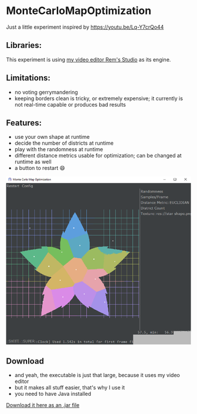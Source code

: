 # MonteCarloMapOptimization
Just a little experiment inspired by https://youtu.be/Lq-Y7crQo44

## Libraries:
This experiment is using [my video editor Rem's Studio](https://github.com/AntonioNoack/RemsStudio/) as its engine.

## Limitations:
- no voting gerrymandering
- keeping borders clean is tricky, or extremely expensive; it currently is not real-time capable or produces bad results

## Features:
- use your own shape at runtime
- decide the number of districts at runtime
- play with the randomness at runtime
- different distance metrics usable for optimization; can be changed at runtime as well
- a button to restart 😄

![Preview of the program](https://raw.githubusercontent.com/AntonioNoack/MonteCarloMapOptimization/main/img/preview.png)

## Download
- and yeah, the executable is just that large, because it uses my video editor
- but it makes all stuff easier, that's why I use it
- you need to have Java installed

[Download it here as an .jar file](https://phychi.com/download/MonteCarloVoteGerrymandering.jar)
